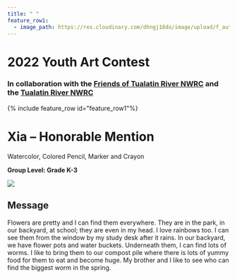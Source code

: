 ```yaml
---
title: " "
feature_row1:
  - image_path: https://res.cloudinary.com/dhngj18do/image/upload/f_auto,q_auto/v1/images/artcontest/ribbon_hm
---
```


# 2022 Youth Art Contest

### In collaboration with the [Friends of Tualatin River NWRC](https://fotr.wildapricot.org/) and the [Tualatin River NWRC](https://www.fws.gov/refuge/Tualatin_River/)

{% include feature_row id="feature_row1"%}

# Xia – Honorable Mention  
Watercolor, Colored Pencil, Marker and Crayon  

**Group Level: Grade K-3**  

![](https://res.cloudinary.com/dhngj18do/image/upload/f_auto,q_auto/v1/images/artcontest/2022_grp4_hm_large)

## Message

Flowers are pretty and I can find them everywhere. They are in the park, in our backyard, at school; they are even in my head. I love rainbows too. I can see them from the window by my study desk after it rains. In our backyard, we have flower pots and water buckets. Underneath them, I can find lots of worms. I like to bring them to our compost pile where there is lots of yummy food for them to eat and become huge. My brother and I like to see who can find the biggest worm in the spring.  
